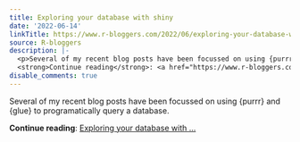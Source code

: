 ```yaml
---
title: Exploring your database with shiny
date: '2022-06-14'
linkTitle: https://www.r-bloggers.com/2022/06/exploring-your-database-with-shiny-2/
source: R-bloggers
description: |-
  <p>Several of my recent blog posts have been focussed on using {purrr} and {glue} to programatically query a database.</p>
  <strong>Continue reading</strong>: <a href="https://www.r-bloggers.com/2022/06/exploring-your-database-with-shiny-2/">Exploring your database with ...
disable_comments: true
---
```

<p>Several of my recent blog posts have been focussed on using {purrr} and {glue} to programatically query a database.</p>
<strong>Continue reading</strong>: <a href="https://www.r-bloggers.com/2022/06/exploring-your-database-with-shiny-2/">Exploring your database with ...